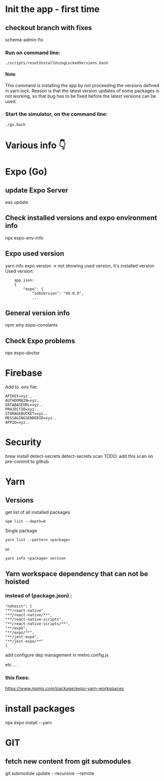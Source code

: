 # Init the app - first time

## checkout branch with fixes

schema-admin-fix

### Run on command line:

`./scripts/resetInstallUsingLockedVersions.bash`

#### Note

This command is installing the app by not proceeding the versions defined in yarn.lock.
Reason is that the latest version updates of some packages is not working,
so that bug has to be fixed before the latest versions can be used.

### Start the simulator, on the command line:

`./go.bash`

# Various info 👇

# Expo (Go)

## update Expo Server

eas update

## Check installed versions and expo environment info

npx expo-env-info

## Expo used version

yarn info expo version -> not showing used version, it's installed version
Used version:

```
    app.json:
    {
        "expo": {
            "sdkVersion": "49.0.0",
            ...
```

## General version info

npm why expo-constants

## Check Expo problems

npx expo-doctor

# Firebase

Add to .env file:

```
APIKEY=xyz..
AUTHDOMAIN=xyz..
DATABASEURL=xyz..
PROJECTID=xyz..
STORAGEBUCKET=xyz..
MESSAGINGSENDERID=xyz..
APPID=xyz..
```

# Security

brew install detect-secrets
detect-secrets scan
TODO: add this scan on pre-commit to github

# Yarn

## Versions

get list of all installed packages

`npm list --depth=0`

Single package

`yarn list --pattern <package>`

or

`yarn info <package> version`

## Yarn workspace dependency that can not be hoisted

### instead of (package.json) :

```
"nohoist": [
"**/react-native",
"**/react-native/**",
"**/react-native-scripts",
"**/react-native-scripts/**",
"**/expo",
"**/expo/**",
"**/jest-expo",
"**/jest-expo/**"
]
```

add configure dep management in metro.config.js

etc ...

### this fixes:

https://www.npmjs.com/package/expo-yarn-workspaces

# install packages

npx expo install --yarn

# GIT

## fetch new content from git submodules

git submodule update --recursive --remote
